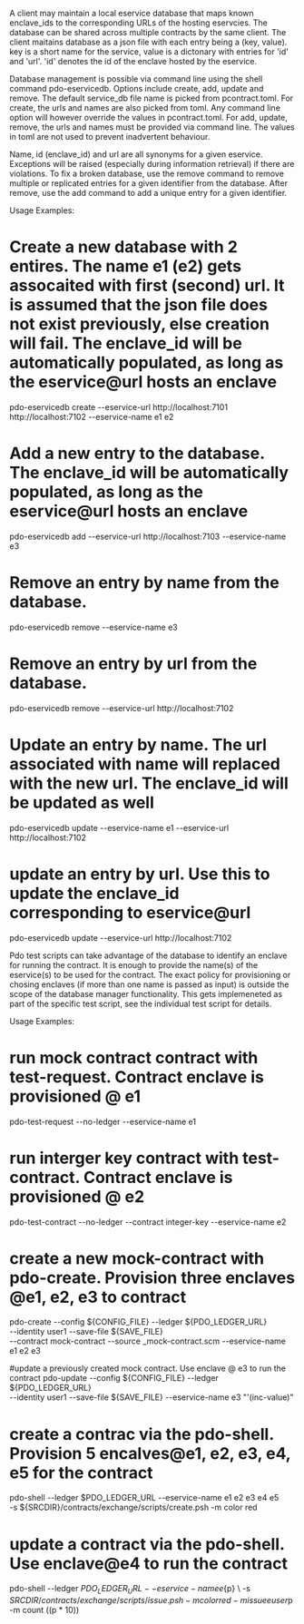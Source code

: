 <!---
Licensed under Creative Commons Attribution 4.0 International License
https://creativecommons.org/licenses/by/4.0/
--->

A client may maintain a local eservice database that maps known enclave_ids to the corresponding URLs of the hosting eservcies. The database
can be shared across multiple contracts by the same client. The client maitains database as a json file with each entry being a (key, value). key is a short name for the service, value is a dictonary with entries for 'id' and 'url'. 'id' denotes the id of the enclave hosted by the eservice. 

Database management is possible via command line using the shell command pdo-eservicedb. Options include create, add, update and remove. The default service_db file name is picked from pcontract.toml. For create, the urls and names are also picked from toml. Any command line option will however override the values in pcontract.toml. For add, update, remove, the urls and names must be provided via command line. The values in toml are not used to prevent inadvertent behaviour. 

Name, id (enclave_id) and url are all synonyms for a given eservice. Exceptions will be raised (especially during information retrieval) if there are violations. To fix a broken database, use the remove command to remove multiple or replicated entries for a given identifier from the database. After remove, use the add command to add a unique entry for a given identifier.

Usage Examples:

# Create a new database with 2 entires. The name e1 (e2) gets assocaited with first (second) url. It is assumed that the json file does not exist previously, else creation will fail. The enclave_id will be automatically populated, as long as the eservice@url hosts an enclave
pdo-eservicedb create --eservice-url http://localhost:7101 http://localhost:7102 --eservice-name e1 e2 

# Add a new entry to the database. The enclave_id will be automatically populated, as long as the eservice@url hosts an enclave
pdo-eservicedb add --eservice-url http://localhost:7103 --eservice-name e3 

# Remove an entry by name from the database.
pdo-eservicedb remove  --eservice-name e3 

# Remove an entry by url from the database. 
pdo-eservicedb remove   --eservice-url http://localhost:7102 

# Update an entry by name. The url associated with name will replaced with the new url. The enclave_id will be updated as well 
pdo-eservicedb update --eservice-name e1 --eservice-url http://localhost:7102  

# update an entry by url. Use this to update the enclave_id corresponding to eservice@url
pdo-eservicedb update  --eservice-url http://localhost:7102  

Pdo test scripts can take advantage of the database to identify an enclave for running the contract. It is enough to provide the name(s) of the eservice(s) to be used for the contract. The exact policy for provisioning or chosing enclaves (if more than one name is passed as input) is outside the scope of the database manager functionality. This gets implemeneted as part of the specific test script, see the individual test script for details.

Usage Examples:

# run mock contract contract with test-request. Contract enclave is provisioned @ e1
pdo-test-request --no-ledger  --eservice-name e1 

# run interger key contract with test-contract. Contract enclave is provisioned @ e2
pdo-test-contract --no-ledger --contract integer-key --eservice-name e2  

# create a new mock-contract with pdo-create. Provision three enclaves @e1, e2, e3 to contract 
pdo-create --config ${CONFIG_FILE} --ledger ${PDO_LEDGER_URL} \
     --identity user1 --save-file ${SAVE_FILE} \
    --contract mock-contract --source _mock-contract.scm --eservice-name e1 e2 e3 

#update a previously created mock contract. Use enclave @ e3 to run the contract
pdo-update --config ${CONFIG_FILE} --ledger ${PDO_LEDGER_URL} \
                       --identity user1 --save-file ${SAVE_FILE} 
                       --eservice-name e3   "'(inc-value)"

# create a contrac via the pdo-shell. Provision 5 encalves@e1, e2, e3, e4, e5 for the contract
pdo-shell --ledger $PDO_LEDGER_URL --eservice-name e1 e2 e3 e4 e5  \
    -s ${SRCDIR}/contracts/exchange/scripts/create.psh -m color red 

# update a contract via the pdo-shell. Use enclave@e4 to run the contract
pdo-shell --ledger $PDO_LEDGER_URL --eservice-name e${p}  \ 
    -s ${SRCDIR}/contracts/exchange/scripts/issue.psh -m color red -m issuee user$p -m count $(($p * 10))
